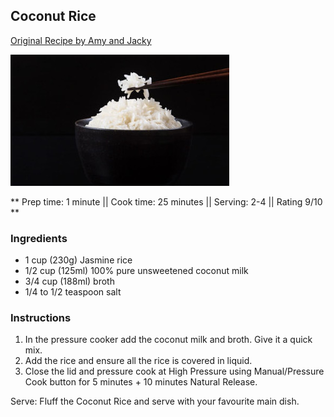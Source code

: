 ## Coconut Rice

[Original Recipe by Amy and Jacky](https://www.pressurecookrecipes.com/instant-pot-coconut-rice/)


![Picture](../img/coconut_rice.jpg)

** Prep time: 1 minute || Cook time: 25 minutes || Serving: 2-4 || Rating 9/10 **

### Ingredients

- 1 cup (230g) Jasmine rice
- 1/2 cup (125ml) 100% pure unsweetened coconut milk
- 3/4 cup (188ml) broth
- 1/4 to 1/2 teaspoon salt

### Instructions

1. In the pressure cooker add the coconut milk and broth. Give it a quick mix. 
2. Add the rice and ensure all the rice is covered in liquid. 
3. Close the lid and pressure cook at High Pressure using Manual/Pressure Cook button for 5 minutes + 10 minutes Natural Release.

Serve: Fluff the Coconut Rice and serve with your favourite main dish.


